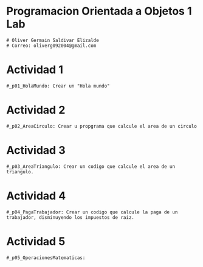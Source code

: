 # Programacion Orientada a Objetos 1 Lab
    # Oliver Germain Saldivar Elizalde
    # Correo: oliverg092004@gmail.com 

# Actividad 1
    #_p01_HolaMundo: Crear un "Hola mundo"

# Actividad 2
    #_p02_AreaCirculo: Crear u propgrama que calcule el area de un circulo

# Actividad 3
    #_p03_AreaTriangulo: Crear un codigo que calcule el area de un triangulo.

# Actividad 4
    #_p04_PagaTrabajador: Crear un codigo que calcule la paga de un trabajador, disminuyendo los impuestos de raiz. 

# Actividad 5
    #_p05_OperacionesMatematicas: 